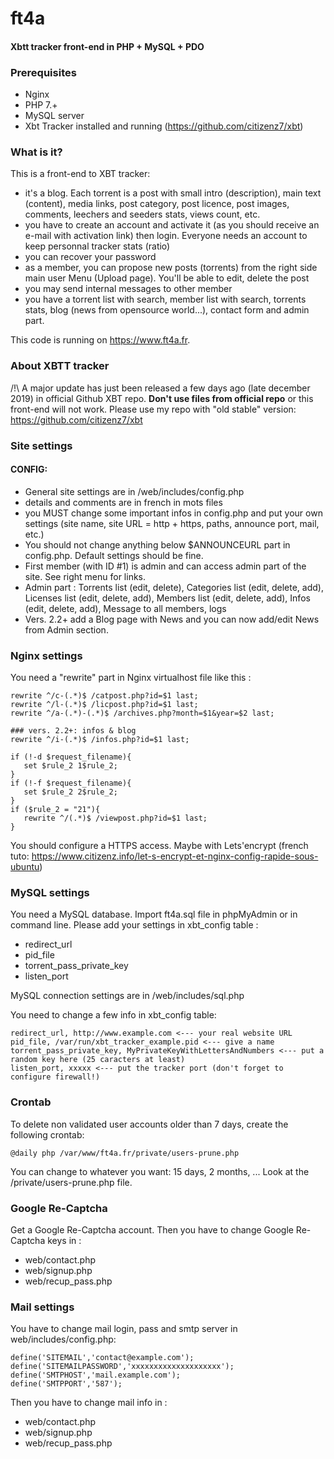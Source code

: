 # ft4a
#### Xbtt tracker front-end in PHP + MySQL + PDO

### Prerequisites
- Nginx
- PHP 7.+
- MySQL server
- Xbt Tracker installed and running (https://github.com/citizenz7/xbt)

### What is it?
This is a front-end to XBT tracker:
- it's a blog. Each torrent is a post with small intro (description), main text (content), media links, post category, post licence, post images, comments, leechers and seeders stats, views count, etc.
- you have to create an account and activate it (as you should receive an e-mail with activation link) then login. Everyone needs an account to keep personnal tracker stats (ratio)
- you can recover your password
- as a member, you can propose new posts (torrents) from the right side main user Menu (Upload page). You'll be able to edit, delete the post
- you may send internal messages to other member
- you have a torrent list with search, member list with search, torrents stats, blog (news from opensource world...), contact form and admin part.

This code is running on https://www.ft4a.fr.

### About XBTT tracker
/!\ A major update has just been released a few days ago (late december 2019) in official Github XBT repo. **Don't use files from official repo** or this front-end will not work. Please use my repo with "old stable" version: https://github.com/citizenz7/xbt

### Site settings
#### CONFIG:
- General site settings are in /web/includes/config.php
- details and comments are in french in mots files
- you MUST change some important infos in config.php and put your own settings (site name, site URL = http + https, paths, announce port, mail, etc.)
- You should not change anything below $ANNOUNCEURL part in config.php. Default settings should be fine.
- First member (with ID #1) is admin and can access admin part of the site. See right menu for links.
- Admin part : Torrents list (edit, delete), Categories list (edit, delete, add), Licenses list (edit, delete, add), Members list (edit, delete, add), Infos (edit, delete, add), Message to all members, logs
- Vers. 2.2+ add a Blog page with News and you can now add/edit News from Admin section.

### Nginx settings
You need a "rewrite" part in Nginx virtualhost file like this :
```
rewrite ^/c-(.*)$ /catpost.php?id=$1 last;
rewrite ^/l-(.*)$ /licpost.php?id=$1 last;
rewrite ^/a-(.*)-(.*)$ /archives.php?month=$1&year=$2 last;

### vers. 2.2+: infos & blog
rewrite ^/i-(.*)$ /infos.php?id=$1 last;

if (!-d $request_filename){
   set $rule_2 1$rule_2;
}
if (!-f $request_filename){
   set $rule_2 2$rule_2;
}
if ($rule_2 = "21"){
   rewrite ^/(.*)$ /viewpost.php?id=$1 last;
}
```

You should configure a HTTPS access. Maybe with Lets'encrypt (french tuto: https://www.citizenz.info/let-s-encrypt-et-nginx-config-rapide-sous-ubuntu)

### MySQL settings
You need a MySQL database. Import ft4a.sql file in phpMyAdmin or in command line.
Please add your settings in xbt_config table :
- redirect_url
- pid_file
- torrent_pass_private_key
- listen_port

MySQL connection settings are in /web/includes/sql.php

You need to change a few info in xbt_config table:
```
redirect_url, http://www.example.com <--- your real website URL
pid_file, /var/run/xbt_tracker_example.pid <--- give a name
torrent_pass_private_key, MyPrivateKeyWithLettersAndNumbers <--- put a random key here (25 caracters at least)
listen_port, xxxxx <--- put the tracker port (don't forget to configure firewall!)
```

### Crontab
To delete non validated user accounts older than 7 days, create the following crontab:
```
@daily php /var/www/ft4a.fr/private/users-prune.php
```
You can change to whatever you want: 15 days, 2 months, ... Look at the /private/users-prune.php file.

### Google Re-Captcha
Get a Google Re-Captcha account.
Then you have to change Google Re-Captcha keys in :
- web/contact.php
- web/signup.php
- web/recup_pass.php

### Mail settings
You have to change mail login, pass and smtp server in web/includes/config.php:
```
define('SITEMAIL','contact@example.com');
define('SITEMAILPASSWORD','xxxxxxxxxxxxxxxxxxxx');
define('SMTPHOST','mail.example.com');
define('SMTPPORT','587');
```
Then you have to change mail info in :
- web/contact.php
- web/signup.php
- web/recup_pass.php
